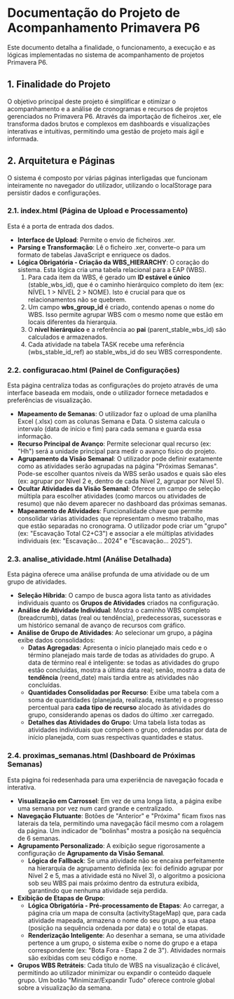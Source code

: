 # **Documentação do Projeto de Acompanhamento Primavera P6**

Este documento detalha a finalidade, o funcionamento, a execução e as lógicas implementadas no sistema de acompanhamento de projetos Primavera P6.

## **1\. Finalidade do Projeto**

O objetivo principal deste projeto é simplificar e otimizar o acompanhamento e a análise de cronogramas e recursos de projetos gerenciados no Primavera P6. Através da importação de ficheiros .xer, ele transforma dados brutos e complexos em dashboards e visualizações interativas e intuitivas, permitindo uma gestão de projeto mais ágil e informada.

## **2\. Arquitetura e Páginas**

O sistema é composto por várias páginas interligadas que funcionam inteiramente no navegador do utilizador, utilizando o localStorage para persistir dados e configurações.

### **2.1. index.html (Página de Upload e Processamento)**

Esta é a porta de entrada dos dados.

- **Interface de Upload**: Permite o envio de ficheiros .xer.
- **Parsing e Transformação**: Lê o ficheiro .xer, converte-o para um formato de tabelas JavaScript e enriquece os dados.
- **Lógica Obrigatória \- Criação da WBS_HIERARCHY**: O coração do sistema. Esta lógica cria uma tabela relacional para a EAP (WBS).
  1. Para cada item da WBS, é gerado um **ID estável e único** (stable_wbs_id), que é o caminho hierárquico completo do item (ex: NÍVEL 1 \> NÍVEL 2 \> NOME). Isto é crucial para que os relacionamentos não se quebrem.
  2. Um campo **wbs_group_id** é criado, contendo apenas o nome do WBS. Isso permite agrupar WBS com o mesmo nome que estão em locais diferentes da hierarquia.
  3. O **nível hierárquico** e a referência ao **pai** (parent_stable_wbs_id) são calculados e armazenados.
  4. Cada atividade na tabela TASK recebe uma referência (wbs_stable_id_ref) ao stable_wbs_id do seu WBS correspondente.

### **2.2. configuracao.html (Painel de Configurações)**

Esta página centraliza todas as configurações do projeto através de uma interface baseada em modais, onde o utilizador fornece metadados e preferências de visualização.

- **Mapeamento de Semanas**: O utilizador faz o upload de uma planilha Excel (.xlsx) com as colunas Semana e Data. O sistema calcula o intervalo (data de início e fim) para cada semana e guarda essa informação.
- **Recurso Principal de Avanço**: Permite selecionar qual recurso (ex: "Hh") será a unidade principal para medir o avanço físico do projeto.
- **Agrupamento da Visão Semanal**: O utilizador pode definir exatamente como as atividades serão agrupadas na página "Próximas Semanas". Pode-se escolher quantos níveis da WBS serão usados e quais são eles (ex: agrupar por Nível 2 e, dentro de cada Nível 2, agrupar por Nível 5).
- **Ocultar Atividades da Visão Semanal**: Oferece um campo de seleção múltipla para escolher atividades (como marcos ou atividades de resumo) que não devem aparecer no dashboard das próximas semanas.
- **Mapeamento de Atividades**: Funcionalidade chave que permite consolidar várias atividades que representam o mesmo trabalho, mas que estão separadas no cronograma. O utilizador pode criar um "grupo" (ex: "Escavação Total C2+C3") e associar a ele múltiplas atividades individuais (ex: "Escavação... 2024" e "Escavação... 2025").

### **2.3. analise_atividade.html (Análise Detalhada)**

Esta página oferece uma análise profunda de uma atividade ou de um grupo de atividades.

- **Seleção Híbrida**: O campo de busca agora lista tanto as atividades individuais quanto os **Grupos de Atividades** criados na configuração.
- **Análise de Atividade Individual**: Mostra o caminho WBS completo (breadcrumb), datas (real ou tendência), predecessoras, sucessoras e um histórico semanal de avanço de recursos com gráfico.
- **Análise de Grupo de Atividades**: Ao selecionar um grupo, a página exibe dados consolidados:
  - **Datas Agregadas**: Apresenta o início planejado mais cedo e o término planejado mais tarde de todas as atividades do grupo. A data de término real é inteligente: se todas as atividades do grupo estão concluídas, mostra a última data real; senão, mostra a data de **tendência** (reend_date) mais tardia entre as atividades não concluídas.
  - **Quantidades Consolidadas por Recurso**: Exibe uma tabela com a soma de quantidades (planejada, realizada, restante) e o progresso percentual para **cada tipo de recurso** alocado às atividades do grupo, considerando apenas os dados do último .xer carregado.
  - **Detalhes das Atividades do Grupo**: Uma tabela lista todas as atividades individuais que compõem o grupo, ordenadas por data de início planejada, com suas respectivas quantidades e status.

### **2.4. proximas_semanas.html (Dashboard de Próximas Semanas)**

Esta página foi redesenhada para uma experiência de navegação focada e interativa.

- **Visualização em Carrossel**: Em vez de uma longa lista, a página exibe uma semana por vez num card grande e centralizado.
- **Navegação Flutuante**: Botões de "Anterior" e "Próxima" ficam fixos nas laterais da tela, permitindo uma navegação fácil mesmo com a rolagem da página. Um indicador de "bolinhas" mostra a posição na sequência de 6 semanas.
- **Agrupamento Personalizado**: A exibição segue rigorosamente a configuração de **Agrupamento da Visão Semanal**.
  - **Lógica de Fallback**: Se uma atividade não se encaixa perfeitamente na hierarquia de agrupamento definida (ex: foi definido agrupar por Nível 2 e 5, mas a atividade está no Nível 3), o algoritmo a posiciona sob seu WBS pai mais próximo dentro da estrutura exibida, garantindo que nenhuma atividade seja perdida.
- **Exibição de Etapas de Grupo**:
  - **Lógica Obrigatória \- Pré-processamento de Etapas**: Ao carregar, a página cria um mapa de consulta (activityStageMap) que, para cada atividade mapeada, armazena o nome do seu grupo, a sua etapa (posição na sequência ordenada por data) e o total de etapas.
  - **Renderização Inteligente**: Ao desenhar a semana, se uma atividade pertence a um grupo, o sistema exibe o nome do grupo e a etapa correspondente (ex: "Bota Fora \- Etapa 2 de 3"). Atividades normais são exibidas com seu código e nome.
- **Grupos WBS Retráteis**: Cada título de WBS na visualização é clicável, permitindo ao utilizador minimizar ou expandir o conteúdo daquele grupo. Um botão "Minimizar/Expandir Tudo" oferece controle global sobre a visualização da semana.
